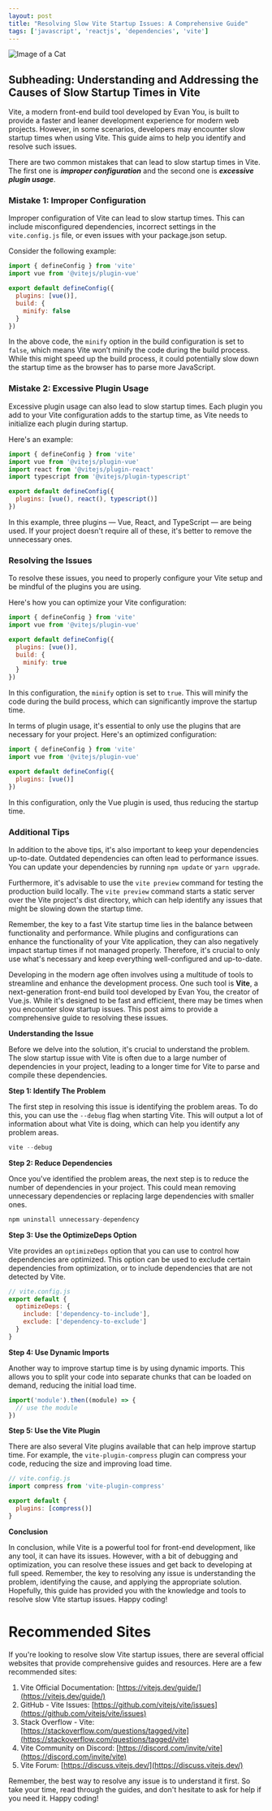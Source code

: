```yaml
---
layout: post
title: "Resolving Slow Vite Startup Issues: A Comprehensive Guide"
tags: ['javascript', 'reactjs', 'dependencies', 'vite']
---
```


![Image of a Cat](http://source.unsplash.com/1600x900/?cat)

## **Subheading**: Understanding and Addressing the Causes of Slow Startup Times in Vite

Vite, a modern front-end build tool developed by Evan You, is built to provide a faster and leaner development experience for modern web projects. However, in some scenarios, developers may encounter slow startup times when using Vite. This guide aims to help you identify and resolve such issues.

There are two common mistakes that can lead to slow startup times in Vite. The first one is **_improper configuration_** and the second one is **_excessive plugin usage_**. 

### **Mistake 1: Improper Configuration**
Improper configuration of Vite can lead to slow startup times. This can include misconfigured dependencies, incorrect settings in the `vite.config.js` file, or even issues with your package.json setup. 

Consider the following example:

```javascript
import { defineConfig } from 'vite'
import vue from '@vitejs/plugin-vue'

export default defineConfig({
  plugins: [vue()],
  build: {
    minify: false
  }
})
```
In the above code, the `minify` option in the build configuration is set to `false`, which means Vite won’t minify the code during the build process. While this might speed up the build process, it could potentially slow down the startup time as the browser has to parse more JavaScript. 

### **Mistake 2: Excessive Plugin Usage**
Excessive plugin usage can also lead to slow startup times. Each plugin you add to your Vite configuration adds to the startup time, as Vite needs to initialize each plugin during startup. 

Here's an example:

```javascript
import { defineConfig } from 'vite'
import vue from '@vitejs/plugin-vue'
import react from '@vitejs/plugin-react'
import typescript from '@vitejs/plugin-typescript'

export default defineConfig({
  plugins: [vue(), react(), typescript()]
})
```
In this example, three plugins — Vue, React, and TypeScript — are being used. If your project doesn't require all of these, it's better to remove the unnecessary ones. 

### **Resolving the Issues**
To resolve these issues, you need to properly configure your Vite setup and be mindful of the plugins you are using. 

Here's how you can optimize your Vite configuration:

```javascript
import { defineConfig } from 'vite'
import vue from '@vitejs/plugin-vue'

export default defineConfig({
  plugins: [vue()],
  build: {
    minify: true
  }
})
```
In this configuration, the `minify` option is set to `true`. This will minify the code during the build process, which can significantly improve the startup time.

In terms of plugin usage, it's essential to only use the plugins that are necessary for your project. Here's an optimized configuration:

```javascript
import { defineConfig } from 'vite'
import vue from '@vitejs/plugin-vue'

export default defineConfig({
  plugins: [vue()]
})
```
In this configuration, only the Vue plugin is used, thus reducing the startup time.

### **Additional Tips**
In addition to the above tips, it's also important to keep your dependencies up-to-date. Outdated dependencies can often lead to performance issues. You can update your dependencies by running `npm update` or `yarn upgrade`.

Furthermore, it's advisable to use the `vite preview` command for testing the production build locally. The `vite preview` command starts a static server over the Vite project's dist directory, which can help identify any issues that might be slowing down the startup time.

Remember, the key to a fast Vite startup time lies in the balance between functionality and performance. While plugins and configurations can enhance the functionality of your Vite application, they can also negatively impact startup times if not managed properly. Therefore, it's crucial to only use what's necessary and keep everything well-configured and up-to-date.

Developing in the modern age often involves using a multitude of tools to streamline and enhance the development process. One such tool is **Vite**, a next-generation front-end build tool developed by Evan You, the creator of Vue.js. While it's designed to be fast and efficient, there may be times when you encounter slow startup issues. This post aims to provide a comprehensive guide to resolving these issues. 

**Understanding the Issue**

Before we delve into the solution, it's crucial to understand the problem. The slow startup issue with Vite is often due to a large number of dependencies in your project, leading to a longer time for Vite to parse and compile these dependencies. 

**Step 1: Identify The Problem**

The first step in resolving this issue is identifying the problem areas. To do this, you can use the `--debug` flag when starting Vite. This will output a lot of information about what Vite is doing, which can help you identify any problem areas.

```javascript
vite --debug
```

**Step 2: Reduce Dependencies**

Once you've identified the problem areas, the next step is to reduce the number of dependencies in your project. This could mean removing unnecessary dependencies or replacing large dependencies with smaller ones.

```javascript
npm uninstall unnecessary-dependency
```

**Step 3: Use the OptimizeDeps Option**

Vite provides an `optimizeDeps` option that you can use to control how dependencies are optimized. This option can be used to exclude certain dependencies from optimization, or to include dependencies that are not detected by Vite.

```javascript
// vite.config.js
export default {
  optimizeDeps: {
    include: ['dependency-to-include'],
    exclude: ['dependency-to-exclude']
  }
}
```

**Step 4: Use Dynamic Imports**

Another way to improve startup time is by using dynamic imports. This allows you to split your code into separate chunks that can be loaded on demand, reducing the initial load time.

```javascript
import('module').then((module) => {
  // use the module
})
```

**Step 5: Use the Vite Plugin**

There are also several Vite plugins available that can help improve startup time. For example, the `vite-plugin-compress` plugin can compress your code, reducing the size and improving load time.

```javascript
// vite.config.js
import compress from 'vite-plugin-compress'

export default {
  plugins: [compress()]
}
```

**Conclusion**

In conclusion, while Vite is a powerful tool for front-end development, like any tool, it can have its issues. However, with a bit of debugging and optimization, you can resolve these issues and get back to developing at full speed. Remember, the key to resolving any issue is understanding the problem, identifying the cause, and applying the appropriate solution. Hopefully, this guide has provided you with the knowledge and tools to resolve slow Vite startup issues. Happy coding!
# Recommended Sites

If you're looking to resolve slow Vite startup issues, there are several official websites that provide comprehensive guides and resources. Here are a few recommended sites:

1. Vite Official Documentation: [https://vitejs.dev/guide/](https://vitejs.dev/guide/)
2. GitHub - Vite Issues: [https://github.com/vitejs/vite/issues](https://github.com/vitejs/vite/issues)
3. Stack Overflow - Vite: [https://stackoverflow.com/questions/tagged/vite](https://stackoverflow.com/questions/tagged/vite)
4. Vite Community on Discord: [https://discord.com/invite/vite](https://discord.com/invite/vite)
5. Vite Forum: [https://discuss.vitejs.dev/](https://discuss.vitejs.dev/)

Remember, the best way to resolve any issue is to understand it first. So take your time, read through the guides, and don't hesitate to ask for help if you need it. Happy coding!